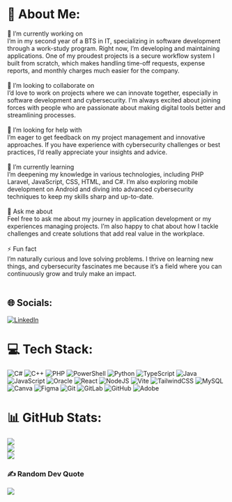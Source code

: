 # 💫 About Me:
🔭 I’m currently working on<br>I’m in my second year of a BTS in IT, specializing in software development through a work-study program. Right now, I’m developing and maintaining applications. One of my proudest projects is a secure workflow system I built from scratch, which makes handling time-off requests, expense reports, and monthly charges much easier for the company.<br><br>👯 I’m looking to collaborate on<br>I’d love to work on projects where we can innovate together, especially in software development and cybersecurity. I'm always excited about joining forces with people who are passionate about making digital tools better and streamlining processes.<br><br>🤝 I’m looking for help with<br>I’m eager to get feedback on my project management and innovative approaches. If you have experience with cybersecurity challenges or best practices, I’d really appreciate your insights and advice.<br><br>🌱 I’m currently learning<br>I’m deepening my knowledge in various technologies, including PHP Laravel, JavaScript, CSS, HTML, and C#. I’m also exploring mobile development on Android and diving into advanced cybersecurity techniques to keep my skills sharp and up-to-date.<br><br>💬 Ask me about<br>Feel free to ask me about my journey in application development or my experiences managing projects. I’m also happy to chat about how I tackle challenges and create solutions that add real value in the workplace.<br><br>⚡ Fun fact<br>I’m naturally curious and love solving problems. I thrive on learning new things, and cybersecurity fascinates me because it’s a field where you can continuously grow and truly make an impact.<br><br>


## 🌐 Socials:
[![LinkedIn](https://img.shields.io/badge/LinkedIn-%230077B5.svg?logo=linkedin&logoColor=white)](https://linkedin.com/in/www.linkedin.com/in/myriam-jbilou) 

# 💻 Tech Stack:
![C#](https://img.shields.io/badge/c%23-%23239120.svg?style=plastic&logo=csharp&logoColor=white) ![C++](https://img.shields.io/badge/c++-%2300599C.svg?style=plastic&logo=c%2B%2B&logoColor=white) ![PHP](https://img.shields.io/badge/php-%23777BB4.svg?style=plastic&logo=php&logoColor=white) ![PowerShell](https://img.shields.io/badge/PowerShell-%235391FE.svg?style=plastic&logo=powershell&logoColor=white) ![Python](https://img.shields.io/badge/python-3670A0?style=plastic&logo=python&logoColor=ffdd54) ![TypeScript](https://img.shields.io/badge/typescript-%23007ACC.svg?style=plastic&logo=typescript&logoColor=white) ![Java](https://img.shields.io/badge/java-%23ED8B00.svg?style=plastic&logo=openjdk&logoColor=white) ![JavaScript](https://img.shields.io/badge/javascript-%23323330.svg?style=plastic&logo=javascript&logoColor=%23F7DF1E) ![Oracle](https://img.shields.io/badge/Oracle-F80000?style=plastic&logo=oracle&logoColor=white) ![React](https://img.shields.io/badge/react-%2320232a.svg?style=plastic&logo=react&logoColor=%2361DAFB) ![NodeJS](https://img.shields.io/badge/node.js-6DA55F?style=plastic&logo=node.js&logoColor=white) ![Vite](https://img.shields.io/badge/vite-%23646CFF.svg?style=plastic&logo=vite&logoColor=white) ![TailwindCSS](https://img.shields.io/badge/tailwindcss-%2338B2AC.svg?style=plastic&logo=tailwind-css&logoColor=white) ![MySQL](https://img.shields.io/badge/mysql-4479A1.svg?style=plastic&logo=mysql&logoColor=white) ![Canva](https://img.shields.io/badge/Canva-%2300C4CC.svg?style=plastic&logo=Canva&logoColor=white) ![Figma](https://img.shields.io/badge/figma-%23F24E1E.svg?style=plastic&logo=figma&logoColor=white) ![Git](https://img.shields.io/badge/git-%23F05033.svg?style=plastic&logo=git&logoColor=white) ![GitLab](https://img.shields.io/badge/gitlab-%23181717.svg?style=plastic&logo=gitlab&logoColor=white) ![GitHub](https://img.shields.io/badge/github-%23121011.svg?style=plastic&logo=github&logoColor=white) ![Adobe](https://img.shields.io/badge/adobe-%23FF0000.svg?style=plastic&logo=adobe&logoColor=white)
# 📊 GitHub Stats:
![](https://github-readme-stats.vercel.app/api?username=myriamjbilou&theme=vision-friendly-dark&hide_border=false&include_all_commits=false&count_private=false)<br/>
![](https://nirzak-streak-stats.vercel.app/?user=myriamjbilou&theme=vision-friendly-dark&hide_border=false)<br/>
![](https://github-readme-stats.vercel.app/api/top-langs/?username=myriamjbilou&theme=vision-friendly-dark&hide_border=false&include_all_commits=false&count_private=false&layout=compact)

### ✍️ Random Dev Quote
![](https://quotes-github-readme.vercel.app/api?type=horizontal&theme=tokyonight)

<!-- Proudly created with GPRM ( https://gprm.itsvg.in ) -->
